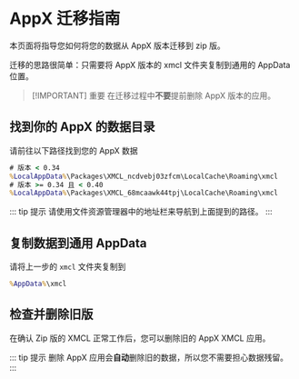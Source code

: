 # AppX 迁移指南

本页面将指导您如何将您的数据从 AppX 版本迁移到 zip 版。

迁移的思路很简单：只需要将 AppX 版本的 xmcl 文件夹复制到通用的 AppData 位置。

> [!IMPORTANT] 重要
> 在迁移过程中**不要**提前删除 AppX 版本的应用。

## 找到你的 AppX 的数据目录

请前往以下路径找到您的 AppX 数据

```cmd [Windows (APPX/appinstaller)]
# 版本 < 0.34
%LocalAppData%\Packages\XMCL_ncdvebj03zfcm\LocalCache\Roaming\xmcl
# 版本 >= 0.34 且 < 0.40
%LocalAppData%\Packages\XMCL_68mcaawk44tpj\LocalCache\Roaming\xmcl
```

::: tip 提示
请使用文件资源管理器中的地址栏来导航到上面提到的路径。
:::

## 复制数据到通用 AppData

请将上一步的 `xmcl` 文件夹复制到

```cmd [Windows]
%AppData%\xmcl
```

## 检查并删除旧版

在确认 Zip 版的 XMCL 正常工作后，您可以删除旧的 AppX XMCL 应用。

::: tip 提示
删除 AppX 应用会**自动**删除旧的数据，所以您不需要担心数据残留。
:::
